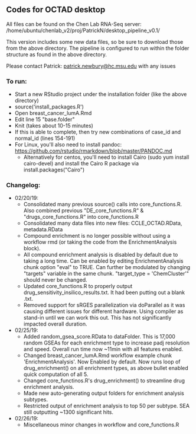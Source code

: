 ## Codes for OCTAD desktop 


All files can be found on the Chen Lab RNA-Seq server: 
/home/ubuntu/chenlab_v2/proj/PatrickN/desktop_pipeline_v0.1/

This version includes some new data files, so be sure to download those from the above directory. 
The pipeline is configured to run within the folder structure as found in the above directory.

Please contact Patrick: patrick.newbury@hc.msu.edu with any issues

### To run:
- Start a new RStudio project under the installation folder (like the above directory)
- source('install_packages.R')
- Open breast_cancer_lumA.Rmd
- Edit line 15 "base.folder"
- Knit (takes about 10-15 minutes)
- If this is able to complete, then try new combinations of case_id and normal_id (lines 154-191)
- For Linux, you'll also need to install pandoc: https://github.com/rstudio/rmarkdown/blob/master/PANDOC.md
  - Alternatively for centos, you'll need to install Cairo (sudo yum install cairo-devel) and install the Cairo R package via install.packages("Cairo")


### Changelog:
<ul>
<li> 02/20/19: <ul>
<li>Consolidated many previous source() calls into core_functions.R. Also combined previous "DE_core_functions.R" & "drugs_core_functions.R" into core_functions.R</li>
<li>Consolidated many data files into new files: CCLE_OCTAD.RData, metadata.RData</li>
<li>Compound enrichment is no longer possible without using a workflow rmd (or taking the code from the EnrichmentAnalysis block).</li>
<li>All compound enrichment analysis is disabled by default due to taking a long time. Can be enabled by editing EnrichmentAnalysis chunk option "eval" to TRUE. Can further be modulated by changing "targets" variable in the same chunk. "target_type = 'ChemCluster'" should never be changed.</li>
<li>Updated core_functions.R to properly output drug_sensitivity_insilico_results.txt. It had been putting out a blank .txt.</li>
<li>Removed support for sRGES parallelization via doParallel as it was causing different issues for different hardware. Using compiler as stand-in until we can work this out. This has not significantly impacted overall duration.</li>
</ul>
<li> 02/25/19: <ul>
<li>Added random_gsea_score.RData to dataFolder. This is 17,000 random GSEAs for each enrichment type to increase padj resolution and speed. Overall run time now ~11min with all features enabled.</li>
<li>Changed breast_cancer_lumA.Rmd workflow example chunk 'EnrichmentAnalysis'. Now Enabled by default. Now runs loop of drug_enrichment() on all enrichment types, as above bullet enabled quick computation of all 5.</li>
<li>Changed core_functinos.R's drug_enrichment() to streamline drug enrichment analysis.</li>
<li>Made new auto-generating output folders for enrichment analysis subtypes.</li>
<li>Restricted output of enrichment analysis to top 50 per subtype. SEA still outputting ~1300 significant hits.</li>
</ul>
<li> 02/26/19: <ul>
<li>Miscellaneous minor changes in workflow and core_functions.R</li>
</li>
</ul>

